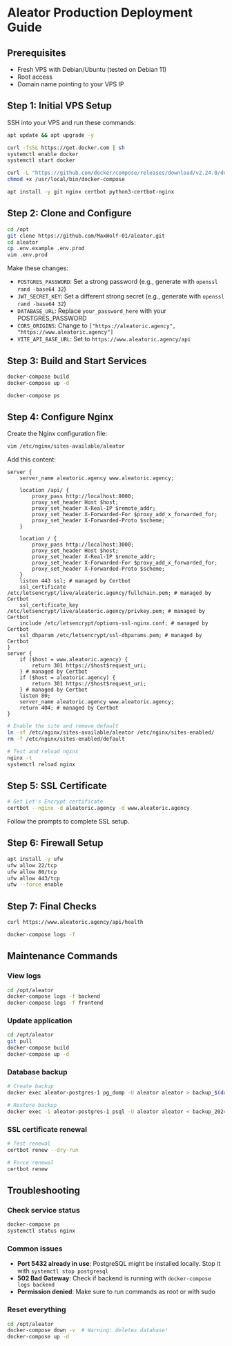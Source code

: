 # Aleator Production Deployment Guide

## Prerequisites

- Fresh VPS with Debian/Ubuntu (tested on Debian 11)
- Root access
- Domain name pointing to your VPS IP

## Step 1: Initial VPS Setup

SSH into your VPS and run these commands:

```bash
apt update && apt upgrade -y

curl -fsSL https://get.docker.com | sh
systemctl enable docker
systemctl start docker

curl -L "https://github.com/docker/compose/releases/download/v2.24.0/docker-compose-$(uname -s)-$(uname -m)" -o /usr/local/bin/docker-compose
chmod +x /usr/local/bin/docker-compose

apt install -y git nginx certbot python3-certbot-nginx
```

## Step 2: Clone and Configure

```bash
cd /opt
git clone https://github.com/MaxWolf-01/aleator.git
cd aleator
cp .env.example .env.prod
vim .env.prod
```

Make these changes:

- `POSTGRES_PASSWORD`: Set a strong password (e.g., generate with `openssl rand -base64 32`)
- `JWT_SECRET_KEY`: Set a different strong secret (e.g., generate with `openssl rand -base64 32`)
- `DATABASE_URL`: Replace `your_password_here` with your POSTGRES_PASSWORD
- `CORS_ORIGINS`: Change to `["https://aleatoric.agency", "https://www.aleatoric.agency"]`
- `VITE_API_BASE_URL`: Set to `https://www.aleatoric.agency/api`

## Step 3: Build and Start Services

```bash
docker-compose build
docker-compose up -d

docker-compose ps
```

## Step 4: Configure Nginx

Create the Nginx configuration file:

```bash
vim /etc/nginx/sites-available/aleator
```

Add this content:

```nginx
server {
    server_name aleatoric.agency www.aleatoric.agency;
    
    location /api/ {
        proxy_pass http://localhost:8000;
        proxy_set_header Host $host;
        proxy_set_header X-Real-IP $remote_addr;
        proxy_set_header X-Forwarded-For $proxy_add_x_forwarded_for;
        proxy_set_header X-Forwarded-Proto $scheme;
    }
    
    location / {
        proxy_pass http://localhost:3000;
        proxy_set_header Host $host;
        proxy_set_header X-Real-IP $remote_addr;
        proxy_set_header X-Forwarded-For $proxy_add_x_forwarded_for;
        proxy_set_header X-Forwarded-Proto $scheme;
    }
    listen 443 ssl; # managed by Certbot
    ssl_certificate /etc/letsencrypt/live/aleatoric.agency/fullchain.pem; # managed by Certbot
    ssl_certificate_key /etc/letsencrypt/live/aleatoric.agency/privkey.pem; # managed by Certbot
    include /etc/letsencrypt/options-ssl-nginx.conf; # managed by Certbot
    ssl_dhparam /etc/letsencrypt/ssl-dhparams.pem; # managed by Certbot
}
server {
    if ($host = www.aleatoric.agency) {
        return 301 https://$host$request_uri;
    } # managed by Certbot
    if ($host = aleatoric.agency) {
        return 301 https://$host$request_uri;
    } # managed by Certbot
    listen 80;
    server_name aleatoric.agency www.aleatoric.agency;
    return 404; # managed by Certbot
}
```

```bash
# Enable the site and remove default
ln -sf /etc/nginx/sites-available/aleator /etc/nginx/sites-enabled/
rm -f /etc/nginx/sites-enabled/default

# Test and reload nginx
nginx -t
systemctl reload nginx
```

## Step 5: SSL Certificate

```bash
# Get Let's Encrypt certificate
certbot --nginx -d aleatoric.agency -d www.aleatoric.agency
```

Follow the prompts to complete SSL setup.

## Step 6: Firewall Setup

```bash
apt install -y ufw
ufw allow 22/tcp
ufw allow 80/tcp
ufw allow 443/tcp
ufw --force enable
```

## Step 7: Final Checks

```bash
curl https://www.aleatoric.agency/api/health

docker-compose logs -f
```

## Maintenance Commands

### View logs

```bash
cd /opt/aleator
docker-compose logs -f backend
docker-compose logs -f frontend
```

### Update application

```bash
cd /opt/aleator
git pull
docker-compose build
docker-compose up -d
```

### Database backup

```bash
# Create backup
docker exec aleator-postgres-1 pg_dump -U aleator aleator > backup_$(date +%Y%m%d).sql

# Restore backup
docker exec -i aleator-postgres-1 psql -U aleator aleator < backup_20240101.sql
```

### SSL certificate renewal

```bash
# Test renewal
certbot renew --dry-run

# Force renewal
certbot renew
```

## Troubleshooting

### Check service status

```bash
docker-compose ps
systemctl status nginx
```

### Common issues

- **Port 5432 already in use**: PostgreSQL might be installed locally. Stop it with `systemctl stop postgresql`
- **502 Bad Gateway**: Check if backend is running with `docker-compose logs backend`
- **Permission denied**: Make sure to run commands as root or with sudo

### Reset everything

```bash
cd /opt/aleator
docker-compose down -v  # Warning: deletes database!
docker-compose up -d
```
